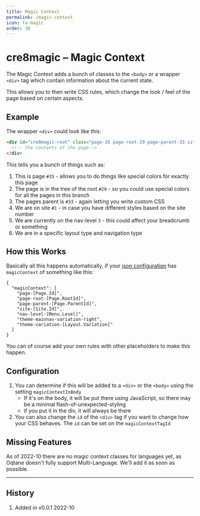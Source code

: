 ```yaml
---
title: Magic Context
permalink: /magic-context
icon: fa-magic
order: 30
---
```


# cre8magic – Magic Context

The Magic Context adds a bunch of classes to the `<body>` or a wrapper `<div>` tag
which contain information about the current state.

This allows you to then write CSS rules, which change the look / feel of the page based on certain aspects.

## Example

The wrapper `<div>` could look like this:

```html
<div id="cre8magic-root" class="page-35 page-root-29 page-parent-33 site-1 nav-level-3 theme-mainnav-variation-right theme-variation-centered">
  <!-- the contents of the page-->
</div>
```

This tells you a bunch of things such as:

1. This is page `#35` - allows you to do things like special colors for exactly this page
1. The page is in the tree of the root `#29` - so you could use special colors for all the pages in this branch
1. The pages parent is `#33` - again letting you write custom CSS
1. We are on site `#1` - in case you have different styles based on the site number
1. We are currently on the nav-level `3` - this could affect your breadcrumb or something
1. We are in a specific layout type and navigation type

## How this Works

Basically all this happens automatically, if your [json configuration](./theme-json.md) has `magicContext` of something like this:

```jsonc
{
  "magicContext": [
    "page-[Page.Id]",
    "page-root-[Page.RootId]",
    "page-parent-[Page.ParentId]",
    "site-[Site.Id]",
    "nav-level-[Menu.Level]",
    "theme-mainnav-variation-right",
    "theme-variation-[Layout.Variation]"
  ]
}
```

You can of course add your own rules with other placeholders to make this happen.

## Configuration

1. You can determine if this will be added to a `<div>` or the `<body>` using the setting `magicContextInBody`
    * If it's on the body, it will be put there using JavaScript, so there may be a minimal flash-of-unexpected-styling
    * if you put it in the div, it will always be there
1. You can also change the `id` of the `<div>` tag if you want to change how your CSS behaves. The `id` can be set on the `magicContextTagId`

## Missing Features

As of 2022-10 there are no magic context classes for languages yet, as Oqtane doesn't fully support Multi-Language.
We'll add it as soon as possible.

---

## History

1. Added in v0.0.1 2022-10
